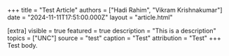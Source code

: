 +++
title = "Test Article"
authors = ["Hadi Rahim", "Vikram Krishnakumar"]
date = "2024-11-11T17:51:00.000Z"
layout = "article.html"

[extra]
visible = true
featured = true
description = "This is a description"
topics = ["UNC"]
source = "test"
caption = "Test"
attribution = "Test"
+++
Test body.
